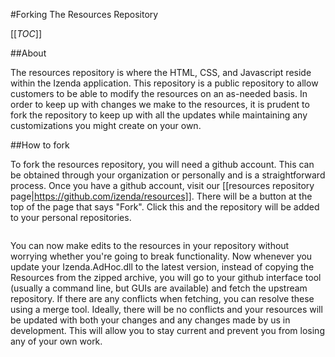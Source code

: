 #Forking The Resources Repository

[[_TOC_]]

##About

The resources repository is where the HTML, CSS, and Javascript reside within the Izenda application. This repository is a public repository to allow customers to be able to modify the resources on an as-needed basis. In order to keep up with changes we make to the resources, it is prudent to fork the repository to keep up with all the updates while maintaining any customizations you might create on your own.

##How to fork

To fork the resources repository, you will need a github account. This can be obtained through your organization or personally and is a straightforward process. Once you have a github account, visit our [[resources repository page|https://github.com/izenda/resources]]. There will be a button at the top of the page that says "Fork". Click this and the repository will be added to your personal repositories. 

![]()

You can now make edits to the resources in your repository without worrying whether you're going to break functionality. Now whenever you update your Izenda.AdHoc.dll to the latest version, instead of copying the Resources from the zipped archive, you will go to your github interface tool (usually a command line, but GUIs are available) and fetch the upstream repository. If there are any conflicts when fetching, you can resolve these using a merge tool. Ideally, there will be no conflicts and your resources will be updated with both your changes and any changes made by us in development. This will allow you to stay current and prevent you from losing any of your own work.